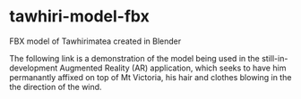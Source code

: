 # tawhiri-model-fbx
FBX model of Tawhirimatea created in Blender

The following link is a demonstration of the model being used in the still-in-development Augmented Reality (AR) application, which seeks to have him permanantly affixed on top of Mt Victoria, his hair and clothes blowing in the the direction of the wind. 
